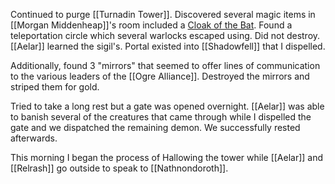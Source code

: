 Continued to purge [[Turnadin Tower]]. Discovered several magic items in [[Morgan Middenheap]]'s room included a [Cloak of the Bat](<[Cloak of the Bat](https://roll20.net/compendium/dnd5e/Items:Cloak%20of%20the%20Bat#content)>). Found a teleportation circle which several warlocks escaped using. Did not destroy. [[Aelar]] learned the sigil's. Portal existed into [[Shadowfell]] that I dispelled. 

Additionally, found 3 "mirrors" that seemed to offer lines of communication to the various leaders of the [[Ogre Alliance]]. Destroyed the mirrors and striped them for gold.

Tried to take a long rest but a gate was opened overnight. [[Aelar]] was able to banish several of the creatures that came through while I dispelled the gate and we dispatched the remaining demon. We successfully rested afterwards.

This morning I began the process of Hallowing the tower while [[Aelar]] and [[Relrash]] go outside to speak to [[Nathnondoroth]].